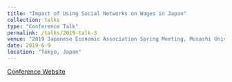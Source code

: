 ```yaml
---
title: "Impact of Using Social Networks on Wages in Japan"
collection: talks
type: "Conference Talk"
permalink: /talks/2019-talk-3
venue: "2019 Japanese Economic Association Spring Meeting, Musashi University"
date: 2019-6-9
location: "Tokyo, Japan"
---
```


<span style="font-size: 14px;">
    <a href="https://www.jeameetings.org/2019f/" target="_blank">Conference Website</a>
</span>

